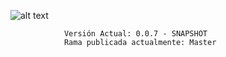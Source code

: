 ![alt text](https://encrypted-tbn0.gstatic.com/images?q=tbn:ANd9GcSIRJZHM68b6kd3wzMV4jJCOavHdFYKqIAklw&s)

                Versión Actual: 0.0.7 - SNAPSHOT
                Rama publicada actualmente: Master
                

